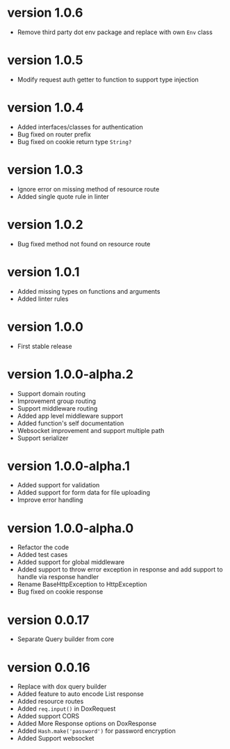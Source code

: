# version 1.0.6

- Remove third party dot env package and replace with own `Env` class

# version 1.0.5

- Modify request auth getter to function to support type injection

# version 1.0.4

- Added interfaces/classes for authentication
- Bug fixed on router prefix
- Bug fixed on cookie return type `String?`

# version 1.0.3

- Ignore error on missing method of resource route
- Added single quote rule in linter

# version 1.0.2

- Bug fixed method not found on resource route

# version 1.0.1

- Added missing types on functions and arguments
- Added linter rules

# version 1.0.0

- First stable release

# version 1.0.0-alpha.2

- Support domain routing
- Improvement group routing
- Support middleware routing
- Added app level middleware support 
- Added function's self documentation
- Websocket improvement and support multiple path
- Support serializer

# version 1.0.0-alpha.1

- Added support for validation
- Added support for form data for file uploading
- Improve error handling

# version 1.0.0-alpha.0

- Refactor the code
- Added test cases
- Added support for global middleware
- Added support to throw error exception in response and add support to handle via response handler
- Rename BaseHttpException to HttpException
- Bug fixed on cookie response

# version 0.0.17

- Separate Query builder from core

# version 0.0.16

- Replace with dox query builder
- Added feature to auto encode List<Model> response
- Added resource routes
- Added `req.input()` in DoxRequest
- Added support CORS
- Added More Response options on DoxResponse
- Added `Hash.make('password')` for password encryption
- Added Support websocket
